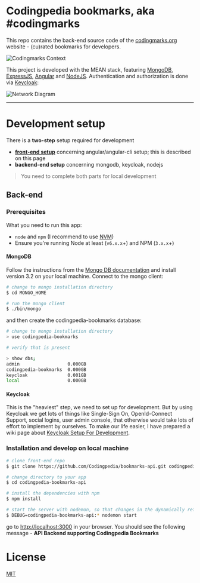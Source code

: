 # Codingpedia bookmarks, aka #codingmarks

This repo contains the back-end source code of the [codingmarks.org](http://codingmarks.org) website - (cu)rated bookmarks for developers.
 
![Codingmarks Context](https://raw.githubusercontent.com/wiki/Codingpedia/bookmarks-api/images/codingmarks-context.png)

This project is developed with the MEAN stack, featuring [MongoDB](https://docs.mongodb.com/manual/), [ExpressJS](https://expressjs.com/en/api.html),
 [Angular](https://angular.io/docs/ts/latest/) and [NodeJS](https://nodejs.org/en/docs/). Authentication and authorization
 is done via [Keycloak](http://www.keycloak.org/): 
 
![Network Diagram](https://raw.githubusercontent.com/wiki/Codingpedia/bookmarks-api/images/network-diagram.png)

***

# Development setup

There is a **two-step** setup required for development 
* **[front-end setup](https://github.com/Codingpedia/bookmarks)** concerning angular/angular-cli setup; this is described on this page
* **backend-end setup** concerning mongodb, keycloak, nodejs

> You need to complete both parts for local development

## Back-end

### Prerequisites

What you need to run this app:
* `node` and `npm` (I recommend to use [NVM](https://github.com/creationix/nvm))
* Ensure you're running Node at least (`v6.x.x`+) and NPM (`3.x.x`+)

#### MongoDB

Follow the instructions from the [Mongo DB documentation](https://docs.mongodb.com/v3.2/installation/) and install version 3.2 on your local machine.
Connect to the mongo client:

```bash
# change to mongo installation directory
$ cd MONGO_HOME

# run the mongo client
$ ./bin/mongo
```

 and then create the codingpedia-bookmarks database:

```bash
# change to mongo installation directory
> use codingpedia-bookmarks

# verify that is present

> show dbs;
admin                  0.000GB
codingpedia-bookmarks  0.000GB
keycloak               0.001GB
local                  0.000GB
```

#### Keycloak

This is the "heaviest" step, we need to set up for development. But by using Keycloak we get lots of things like Single-Sign On, 
OpenId-Connect Support, social logins, user admin console, that otherwise would take lots of effort to implement by ourselves.
To make our life easier, I have prepared a wiki page about [Keycloak Setup For Development](https://github.com/Codingpedia/bookmarks-api/wiki/Keycloak-Setup-for-Development).

### Installation and develop on local machine

```bash
# clone front-end repo
$ git clone https://github.com/Codingpedia/bookmarks-api.git codingpedia-bookmarks-api

# change directory to your app
$ cd codingpedia-bookmarks-api

# install the dependencies with npm
$ npm install

# start the server with nodemon, so that changes in the dynamically reflected
$ DEBUG=codingpedia-bookmarks-api:* nodemon start
```

go to [http://localhost:3000](http://localhost:3000) in your browser. You should see the following message - **API Backend supporting Codingpedia Bookmarks**

# License

[MIT](/LICENSE)
